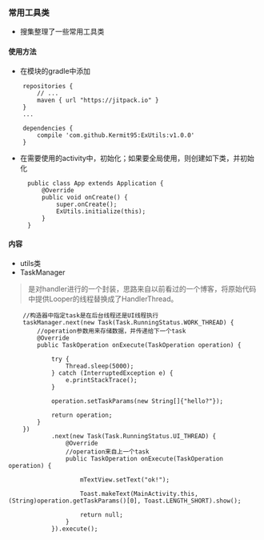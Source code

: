 ### 常用工具类

- 搜集整理了一些常用工具类

#### 使用方法

- 在模块的gradle中添加
```
    repositories {
        // ...
        maven { url "https://jitpack.io" }
    }
    ...

	dependencies {
	    compile 'com.github.Kermit95:ExUtils:v1.0.0'
	}

```

- 在需要使用的activity中，初始化；如果要全局使用，则创建如下类，并初始化

        public class App extends Application {
            @Override
            public void onCreate() {
                super.onCreate();
                ExUtils.initialize(this);
            }
        }


#### 内容

- utils类
- TaskManager
>是对handler进行的一个封装，思路来自以前看过的一个博客，将原始代码中提供Looper的线程替换成了HandlerThread。

        //构造器中指定task是在后台线程还是UI线程执行
        taskManager.next(new Task(Task.RunningStatus.WORK_THREAD) {
            //operation参数用来存储数据，并传递给下一个task
            @Override
            public TaskOperation onExecute(TaskOperation operation) {

                try {
                    Thread.sleep(5000);
                } catch (InterruptedException e) {
                    e.printStackTrace();
                }

                operation.setTaskParams(new String[]{"hello?"});

                return operation;
            }
        })
                .next(new Task(Task.RunningStatus.UI_THREAD) {
                    @Override
                    //operation来自上一个task
                    public TaskOperation onExecute(TaskOperation operation) {

                        mTextView.setText("ok!");

                        Toast.makeText(MainActivity.this, (String)operation.getTaskParams()[0], Toast.LENGTH_SHORT).show();

                        return null;
                    }
                }).execute();
